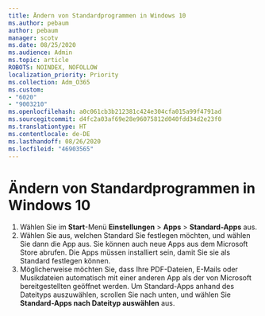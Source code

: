 ```yaml
---
title: Ändern von Standardprogrammen in Windows 10
ms.author: pebaum
author: pebaum
manager: scotv
ms.date: 08/25/2020
ms.audience: Admin
ms.topic: article
ROBOTS: NOINDEX, NOFOLLOW
localization_priority: Priority
ms.collection: Adm_O365
ms.custom:
- "6020"
- "9003210"
ms.openlocfilehash: a0c061cb3b212381c424e304cfa015a99f4791ad
ms.sourcegitcommit: d4fc2a03af69e28e96075812d040fdd34d2e23f0
ms.translationtype: HT
ms.contentlocale: de-DE
ms.lasthandoff: 08/26/2020
ms.locfileid: "46903565"
---
```

# <a name="change-default-programs-in-windows-10"></a>Ändern von Standardprogrammen in Windows 10

1. Wählen Sie im **Start**-Menü **Einstellungen** > **Apps** > **Standard-Apps** aus.
2. Wählen Sie aus, welchen Standard Sie festlegen möchten, und wählen Sie dann die App aus. Sie können auch neue Apps aus dem Microsoft Store abrufen. Die Apps müssen installiert sein, damit Sie sie als Standard festlegen können.
3. Möglicherweise möchten Sie, dass Ihre PDF-Dateien, E-Mails oder Musikdateien automatisch mit einer anderen App als der von Microsoft bereitgestellten geöffnet werden. Um Standard-Apps anhand des Dateityps auszuwählen, scrollen Sie nach unten, und wählen Sie **Standard-Apps nach Dateityp auswählen** aus.